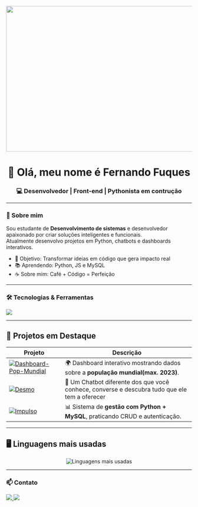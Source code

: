 <p align="center">
  <img width="1584" height="396" alt="banner linkedin_2" src="https://github.com/user-attachments/assets/caf5d8e7-4d45-4ccc-80c4-cd29cf387dc4" alt="Banner" />
</p>

<h1 align="center">👋 Olá, meu nome é Fernando Fuques</h1>
<h3 align="center">💻 Desenvolvedor | Front-end | Pythonista em contrução</h3>

---

### 🚀 Sobre mim
Sou estudante de **Desenvolvimento de sistemas** e desenvolvedor apaixonado por criar soluções inteligentes e funcionais.  
Atualmente desenvolvo projetos em Python, chatbots e dashboards interativos.  

- 🎯 Objetivo: Transformar ideias em código que gera impacto real  
- 📚 Aprendendo: Python, JS e MySQL  
- ☕ Sobre mim: Café + Código = Perfeição  

---

### 🛠️ Tecnologias & Ferramentas
<p align="left">
  <img src="https://skillicons.dev/icons?i=python,html,css,js,github,linux,vscode,figma" />
</p>

---
## 📌 Projetos em Destaque

| Projeto | Descrição |
|---------|-----------|
| [![Dashboard-Pop-Mundial](https://github-readme-stats.vercel.app/api/pin/?username=DevFuques&repo=Dashboard-Pop-Mundial&theme=radical)](https://github.com/DevFuques/Dashboard-Pop-Mundial) | 🌍 Dashboard interativo mostrando dados sobre a **população mundial(max. 2023)**. |
| [![Desmo](https://github-readme-stats.vercel.app/api/pin/?username=DevFuques&repo=Desmo&theme=radical)](https://github.com/DevFuques/Desmo) | 🤖 Um Chatbot diferente dos que você conhece, converse e descubra tudo que ele tem a oferecer |
| [![Impulso](https://github-readme-stats.vercel.app/api/pin/?username=DevFuques&repo=Impulso&theme=radical)](https://github.com/DevFuques/Impulso) | 📊 Sistema de **gestão com Python + MySQL**, praticando CRUD e autenticação. |

---

## 🖥️ Linguagens mais usadas

<p align="center">
  <img src="https://github-readme-stats.vercel.app/api/top-langs/?username=DevFuques&layout=compact&theme=radical" alt="Linguagens mais usadas" />
</p>

---

### 📫 Contato
<p align="left">
  <a href="https://www.linkedin.com/in/fernando-fuques-8504b0379/" target="_blank">
    <img src="https://img.shields.io/badge/-LinkedIn-%230077B5?style=for-the-badge&logo=linkedin&logoColor=white"/>
  </a>
  <a href="https://www.instagram.com/devfuques/" target="_blank">
    <img src="https://img.shields.io/badge/-Instagram-E4405F?style=for-the-badge&logo=instagram&logoColor=white"/>
  </a>
</p>
